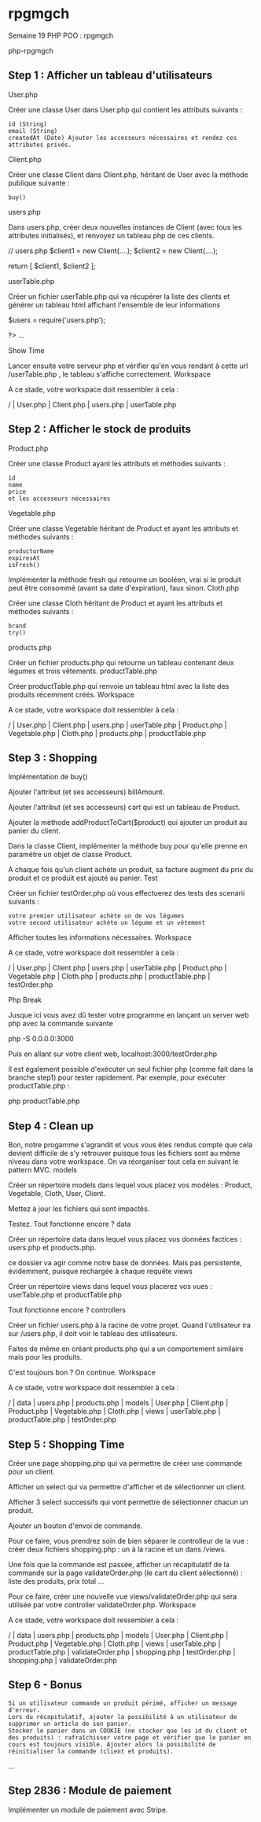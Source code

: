# rpgmgch
Semaine 19 PHP POO : rpgmgch

php-rpgmgch
## Step 1 : Afficher un tableau d'utilisateurs
User.php

Créer une classe User dans User.php qui contient les attributs suivants :

    id (String)
    email (String)
    createdAt (Date) Ajouter les accesseurs nécessaires et rendez ces attributes privés.

Client.php

Créer une classe Client dans Client.php, héritant de User avec la méthode publique suivante :

    buy()

users.php

Dans users.php, créer deux nouvelles instances de Client (avec tous les attributes initialisés), et renvoyez un tableau php de ces clients.

// users.php
$client1 = new Client(....);
$client2 = new Client(....);

return [
  $client1,
  $client2
];

userTable.php

Créer un fichier userTable.php qui va récupérer la liste des clients et générer un tableau html affichant l'ensemble de leur informations

$users = require('users.php');

<html
....
<?php for .....

?>
...
</html>

Show Time

Lancer ensuite votre serveur php et vérifier qu'en vous rendant à cette url /userTable.php , le tableau s'affiche correctement.
Workspace

A ce stade, votre workspace doit ressembler à cela :

/
| User.php
| Client.php
| users.php
| userTable.php

## Step 2 : Afficher le stock de produits
Product.php

Créer une classe Product ayant les attributs et méthodes suivants :

    id
    name
    price
    et les accesseurs nécessaires

Vegetable.php

Créer une classe Vegetable héritant de Product et ayant les attributs et méthodes suivants :

    productorName
    expiresAt
    isFresh()

Implémenter la méthode fresh qui retourne un booléen, vrai si le produit peut être consommé (avant sa date d'expiration), faux sinon.
Cloth.php

Créer une classe Cloth héritant de Product et ayant les attributs et méthodes suivants :

    brand
    try()

products.php

Créer un fichier products.php qui retourne un tableau contenant deux légumes et trois vêtements.
productTable.php

Créer productTable.php qui renvoie un tableau html avec la liste des produits récemment créés.
Workspace

A ce stade, votre workspace doit ressembler à cela :

/
| User.php
| Client.php
| users.php
| userTable.php
| Product.php
| Vegetable.php
| Cloth.php
| products.php
| productTable.php

## Step 3 : Shopping
Implémentation de buy()

Ajouter l'attribut (et ses accesseurs) billAmount.

Ajouter l'attribut (et ses accesseurs) cart qui est un tableau de Product.

Ajouter la méthode addProductToCart($product) qui ajouter un produit au panier du client.

Dans la classe Client, implémenter la méthode buy pour qu'elle prenne en paramètre un objet de classe Product.

A chaque fois qu'un client achète un produit, sa facture augment du prix du produit et ce produit est ajouté au panier.
Test

Créer un fichier testOrder.php où vous effectuerez des tests des scenarii suivants :

    votre premier utilisateur achète un de vos légumes
    votre second utilisateur achète un légume et un vêtement

Afficher toutes les informations nécessaires.
Workspace

A ce stade, votre workspace doit ressembler à cela :

/
| User.php
| Client.php
| users.php
| userTable.php
| Product.php
| Vegetable.php
| Cloth.php
| products.php
| productTable.php
| testOrder.php

Php Break

Jusque ici vous avez dû tester votre programme en lançant un server web php avec la commande suivante

php -S 0.0.0.0:3000

Puis en allant sur votre client web, localhost:3000/testOrder.php

Il est également possible d'exécuter un seul fichier php (comme fait dans la branche step1) pour tester rapidement. Par exemple, pour exécuter productTable.php :

php productTable.php

## Step 4 : Clean up

Bon, notre progamme s'agrandit et vous vous êtes rendus compte que cela devient difficile de s'y retrouver puisque tous les fichiers sont au même niveau dans votre workspace. On va réorganiser tout cela en suivant le pattern MVC.
models

Créer un répertoire models dans lequel vous placez vos modèles : Product, Vegetable, Cloth, User, Client.

Mettez à jour les fichiers qui sont impactés.

Testez. Tout fonctionne encore ?
data

Créer un répertoire data dans lequel vous placez vos données factices : users.php et products.php.

ce dossier va agir comme notre base de données. Mais pas persistente, évidemment, puisque rechargée à chaque requête
views

Créer un répertoire views dans lequel vous placerez vos vues : userTable.php et productTable.php

Tout fonctionne encore ?
controllers

Créer un fichier users.php à la racine de votre projet. Quand l'utilisateur ira sur /users.php, il doit voir le tableau des utilisateurs.

Faites de même en créant products.php qui a un comportement similaire mais pour les produits.

C'est toujours bon ? On continue.
Workspace

A ce stade, votre workspace doit ressembler à cela :

/
| data
  | users.php
  | products.php
| models
  | User.php
  | Client.php
  | Product.php
  | Vegetable.php
  | Cloth.php
| views
  | userTable.php
	| productTable.php
| testOrder.php

## Step 5 : Shopping Time

Créer une page shopping.php qui va permettre de créer une commande pour un client.

Afficher un select qui va permettre d'afficher et de sélectionner un client.

Afficher 3 select successifs qui vont permettre de sélectionner chacun un produit.

Ajouter un bouton d'envoi de commande.

Pour ce faire, vous prendrez soin de bien séparer le controlleur de la vue : créer deux fichiers shopping.php : un à la racine et un dans /views.

Une fois que la commande est passée, afficher un récapitulatif de la commande sur la page validateOrder.php (le cart du client sélectionné) : liste des produits, prix total ...

Pour ce faire, créer une nouvelle vue views/validateOrder.php qui sera utilisée par votre controller validateOrder.php.
Workspace

A ce stade, votre workspace doit ressembler à cela :

/
| data
  | users.php
  | products.php
| models
  | User.php
  | Client.php
  | Product.php
  | Vegetable.php
  | Cloth.php
| views
  | userTable.php
	| productTable.php
	| validateOrder.php
	| shopping.php
| testOrder.php
| shopping.php
| validateOrder.php

## Step 6 - Bonus

    Si un utilisateur commande un produit périmé, afficher un message d'erreur.
    Lors du récapitulatif, ajouter la possibilité à un utilisateur de supprimer un article de son panier.
    Stocker le panier dans un COOKIE (ne stocker que les id du client et des produits) : rafraîchisser votre page et vérifier que le panier en cours est toujours visible. Ajouter alors la possibilité de réinitialiser la commande (client et produits).

...
## Step 2836 : Module de paiement

Implémenter un module de paiement avec Stripe.
